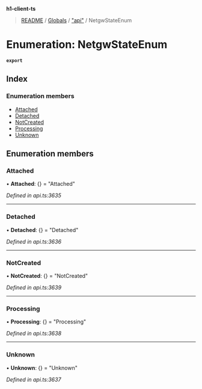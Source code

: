 **h1-client-ts**

> [README](../README.md) / [Globals](../globals.md) / ["api"](../modules/_api_.md) / NetgwStateEnum

# Enumeration: NetgwStateEnum

**`export`** 

## Index

### Enumeration members

* [Attached](_api_.netgwstateenum.md#attached)
* [Detached](_api_.netgwstateenum.md#detached)
* [NotCreated](_api_.netgwstateenum.md#notcreated)
* [Processing](_api_.netgwstateenum.md#processing)
* [Unknown](_api_.netgwstateenum.md#unknown)

## Enumeration members

### Attached

•  **Attached**: {} = "Attached"

*Defined in api.ts:3635*

___

### Detached

•  **Detached**: {} = "Detached"

*Defined in api.ts:3636*

___

### NotCreated

•  **NotCreated**: {} = "NotCreated"

*Defined in api.ts:3639*

___

### Processing

•  **Processing**: {} = "Processing"

*Defined in api.ts:3638*

___

### Unknown

•  **Unknown**: {} = "Unknown"

*Defined in api.ts:3637*
